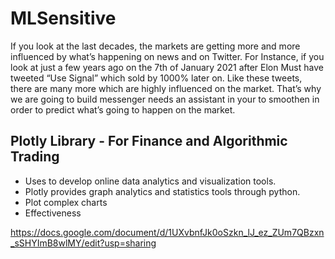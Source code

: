 # MLSensitive

If you look at the last decades, the markets are getting more and more influenced by what’s happening on news and on Twitter. For Instance, if you look at just a few years ago on the 7th of January 2021 after Elon Must have tweeted “Use Signal” which sold by 1000% later on. Like these tweets, there are many more which are highly influenced on the market. That’s why we are going to build messenger needs an assistant in your to smoothen in order to predict what’s going to happen on the market.

## Plotly Library - For Finance and Algorithmic Trading

  - Uses to develop online data analytics and visualization tools.
  - Plotly provides graph analytics and statistics tools through python.
  - Plot complex charts
  - Effectiveness

https://docs.google.com/document/d/1UXvbnfJk0oSzkn_lJ_ez_ZUm7QBzxn_sSHYImB8wlMY/edit?usp=sharing
